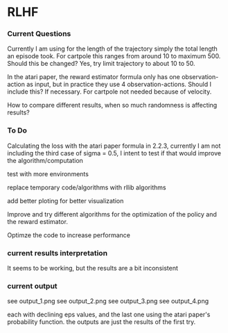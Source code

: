 # RLHF

### Current Questions
Currently I am using for the length of the trajectory simply the total length an episode took. For cartpole this ranges from around 10 to maximum 500. Should this be changed?
Yes, try limit trajectory to about 10 to 50.

In the atari paper, the reward estimator formula only has one observation-action as input, but in practice they use 4 observation-actions. Should I include this?
If necessary. For cartpole not needed because of velocity.

How to compare different results, when so much randomness is affecting results?

### To Do
Calculating the loss with the atari paper formula in 2.2.3, currently I am not including the third case of sigma = 0.5, I intent to test if that would improve the algorithm/computation

test with more environments

replace temporary code/algorithms with rllib algorithms

add better ploting for better visualization

Improve and try different algorithms for the optimization of the policy and the reward estimator.

Optimze the code to increase performance

### current results interpretation
It seems to be working, but the results are a bit inconsistent

### current output
see output_1.png
see output_2.png
see output_3.png
see output_4.png

each with declining eps values, and the last one using the atari paper's probability function.
the outputs are just the results of the first try.